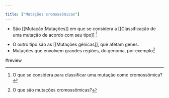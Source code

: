 ```yaml
---

title: ["Mutações cromossômicas"]
---
```

+ São [[Mutação|Mutações]] em que se considera a [[Classificação de uma mutação de acordo com seu tipo]] [^750880]

[^750880]: O que se considera para classificar uma mutação como cromossômica?

+ O outro tipo são as [[Mutações gênicas]], que afetam genes.
+ Mutações que envolvem grandes regiões, do genoma, por exemplo[^34459]

[^34459]: O que são mutações cromossômicas?

#review 
